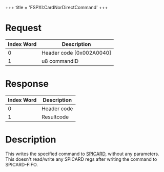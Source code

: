 +++
title = 'FSPXI:CardNorDirectCommand'
+++

# Request

| Index Word | Description                |
|------------|----------------------------|
| 0          | Header code \[0x002A0040\] |
| 1          | u8 commandID               |

# Response

| Index Word | Description |
|------------|-------------|
| 0          | Header code |
| 1          | Resultcode  |

# Description

This writes the specified command to [SPICARD](SPICARD "wikilink"),
without any parameters. This doesn't read/write any SPICARD regs after
writing the command to SPICARD-FIFO.
